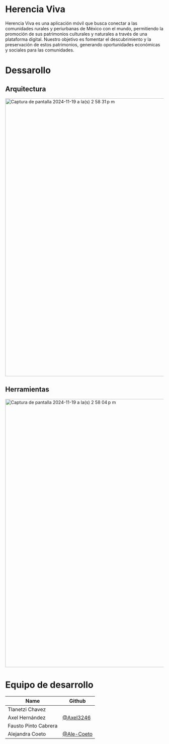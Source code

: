 # Herencia Viva
Herencia Viva es una aplicación móvil que busca conectar a las comunidades rurales y periurbanas de México con el mundo, permitiendo la promoción de sus patrimonios culturales y naturales a través de una plataforma digital. Nuestro objetivo es fomentar el descubrimiento y la preservación de estos patrimonios, generando oportunidades económicas y sociales para las comunidades.

# Dessarollo
## Arquitectura

<img width="883" alt="Captura de pantalla 2024-11-19 a la(s) 2 58 31 p m" src="https://github.com/user-attachments/assets/f81ee2fc-23c4-4081-b3eb-c59f42c61d94">

## Herramientas
<img width="852" alt="Captura de pantalla 2024-11-19 a la(s) 2 58 04 p m" src="https://github.com/user-attachments/assets/9a205fe4-5099-4ae1-b9aa-3f681e2e96bd">



# Equipo de desarrollo
| Name                  | Github     |
| --------------------- | --------- |
| Tlanetzi Chavez | |
| Axel Hernández | [@Axel3246](https://github.com/Axel3246)|
| Fausto Pinto Cabrera | |
| Alejandra Coeto | [@Ale-Coeto](https://github.com/Ale-Coeto) | 
